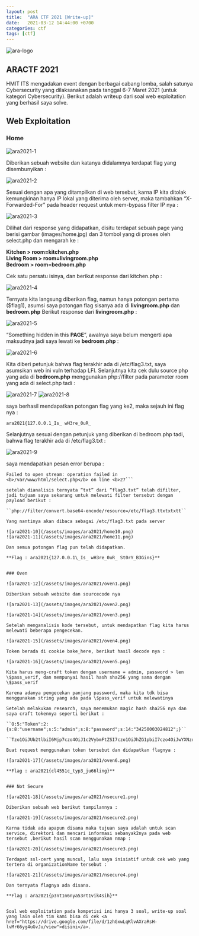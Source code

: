 ```yaml
---
layout: post
title:  "ARA CTF 2021 [Write-up]"
date:   2021-03-12 14:44:00 +0700
categories: ctf
tags: [ctf]
---
```

![ara-logo](https://arek.its.ac.id/ara/assets/images/logo_black_ara.png "ARA CTF 2021")
## ARACTF 2021
HMIT ITS mengadakan event dengan berbagai cabang lomba, salah satunya Cybersecurity yang dilaksanakan pada tanggal 6-7 Maret 2021 (untuk kategori Cybersecurity).
Berikut adalah writeup dari soal web exploitation yang berhasil saya solve. 

## Web Exploitation
### Home

![ara2021-1](/assets/images/ara2021/home1.png)  

Diberikan sebuah website dan katanya didalamnya terdapat flag yang disembunyikan :

![ara2021-2](/assets/images/ara2021/home2.png) 

Sesuai dengan apa yang ditampilkan di web tersebut, karna IP kita ditolak kemungkinan hanya IP lokal yang diterima oleh server, maka tambahkan “X-Forwarded-For” pada header request untuk mem-bypass filter IP nya :

![ara2021-3](/assets/images/ara2021/home3.png) 

Dilihat dari response yang didapatkan, disitu terdapat sebuah page yang berisi gambar (images/home.jpg) dan 3 tombol yang di proses oleh select.php dan mengarah ke :


**Kitchen > room=kitchen.php**<br>
**Living Room > room=livingroom.php**<br>
**Bedroom > room=bedroom.php**<br>


Cek satu persatu isinya, dan berikut response dari kitchen.php :

![ara2021-4](/assets/images/ara2021/home4.png)  

Ternyata kita langsung diberikan flag, namun hanya potongan pertama (\$flag1), asumsi saya potongan flag sisanya ada di **livingroom.php** dan **bedroom.php**
Berikut response dari **livingroom.php** :

![ara2021-5](/assets/images/ara2021/home5.png)  

“Something hidden in this **PAGE**”, awalnya saya belum mengerti apa maksudnya jadi saya lewati ke **bedroom.php** :

![ara2021-6](/assets/images/ara2021/home6.png) 
 
Kita diberi petunjuk bahwa flag terakhir ada di /etc/flag3.txt, saya asumsikan web ini vuln terhadap LFI.
Selanjutnya kita cek dulu source php yang ada di **bedroom.php** menggunakan php://filter pada parameter room yang ada di select.php tadi :

![ara2021-7](/assets/images/ara2021/home7.png) 
![ara2021-8](/assets/images/ara2021/home8.png) 

saya berhasil mendapatkan potongan flag yang ke2, maka sejauh ini flag nya :

``ara2021{127.0.0.1_Is_ wH3re_0uR_``

Selanjutnya sesuai dengan petunjuk yang diberikan di bedroom.php tadi, bahwa flag terakhir ada di /etc/flag3.txt :
 
![ara2021-9](/assets/images/ara2021/home9.png) 

saya mendapatkan pesan error berupa :

```Warning include(php://filter/convert.base64-encode/resource=/etc/flag3.):
Failed to open stream: operation failed in <b>/var/www/html/select.php</b> on line <b>27```

setelah dianalisis ternyata “txt” dari “flag3.txt” telah difilter, jadi tujuan saya sekarang untuk melewati filter tersebut dengan payload berikut :

``php://filter/convert.base64-encode/resource=/etc/flag3.ttxtxtxtt``

Yang nantinya akan dibaca sebagai /etc/flag3.txt pada server

![ara2021-10](/assets/images/ara2021/home10.png) 
![ara2021-11](/assets/images/ara2021/home11.png) 

Dan semua potongan flag pun telah didapatkan.

**Flag : ara2021{127.0.0.1\_Is_ wH3re_0uR_ St0rY_B3Gins}**


### Oven

![ara2021-12](/assets/images/ara2021/oven1.png) 

Diberikan sebuah website dan sourcecode nya 

![ara2021-13](/assets/images/ara2021/oven2.png)  

![ara2021-14](/assets/images/ara2021/oven3.png)  

Setelah menganalisis kode tersebut, untuk mendapatkan flag kita harus melewati beberapa pengecekan.

![ara2021-15](/assets/images/ara2021/oven4.png) 

Token berada di cookie bake_here, berikut hasil decode nya :

![ara2021-16](/assets/images/ara2021/oven5.png) 

Kita harus meng-craft token dengan username = admin, password > len \$pass_verif, dan mempunyai hasil hash sha256 yang sama dengan 
\$pass_verif

Karena adanya pengecekan panjang password, maka kita tdk bisa menggunakan string yang ada pada \$pass_verif untuk melewatinya

Setelah melakukan research, saya menemukan magic hash sha256 nya dan saya craft tokennya seperti berikut :

``O:5:"Token":2:{s:8:"username";s:5:"admin";s:8:"password";s:14:"34250003024812";}``

``Tzo1OiJUb2tlbiI6Mjp7czo4OiJ1c2VybmFtZSI7czo1OiJhZG1pbiI7czo4OiJwYXNzd29yZCI7czoxNDoiMzQyNTAwMDMwMjQ4MTIiO30=``

Buat request menggunakan token tersebut dan didapatkan flagnya :

![ara2021-17](/assets/images/ara2021/oven6.png) 

**Flag : ara2021{cl4551c_typ3_ju66ling}**


### Not Secure

![ara2021-18](/assets/images/ara2021/nsecure1.png) 

Diberikan sebuah web berikut tampilannya :

![ara2021-19](/assets/images/ara2021/nsecure2.png) 

Karna tidak ada apapun disana maka tujuan saya adalah untuk scan service, direktori dan mencari informasi sebanyak2nya pada web tersebut ,berikut hasil scan menggunakan nmap :

![ara2021-20](/assets/images/ara2021/nsecure3.png) 

Terdapat ssl-cert yang muncul, lalu saya inisiatif untuk cek web yang tertera di organizationName tersebut :

![ara2021-21](/assets/images/ara2021/nsecure4.png) 

Dan ternyata flagnya ada disana.

**Flag : ara2021{p3nt1n6nya53rt1vik4sih}**


Soal web exploitation pada kompetisi ini hanya 3 soal, write-up soal yang lain oleh tim kami bisa di cek <a href="https://drive.google.com/file/d/1zhGxwLqKlvAXraRsH-lvMr66yg4uGvJu/view">disini</a>.